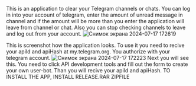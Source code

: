 This is an application to clear your Telegram channels or chats. 
You can log in into your account of telegram, enter the amount of unread message in channel and if the amount will be more than you enter the application will leave from channel or chat.
Also you can stop checking channels to leave and log out from your account.
![Снимок экрана 2024-07-17 172619](https://github.com/user-attachments/assets/a7f667a4-322e-46a2-a893-971e82aeb3db)

This is screenshot how the application looks. To use it you need to recive your apiId and apiHash at my.telegram.org.
You authorize with your telegram account.
![Снимок экрана 2024-07-17 172223](https://github.com/user-attachments/assets/7b564245-2d2d-4b26-92dd-30f5982676d4)
Next you will see this. You need to click API development tools and fill out the form to create your own user-bot. Than you will recive your apiId and apiHash.
TO INSTALL THE APP, INSTALL RELEASE.RAR ZIPFILE
